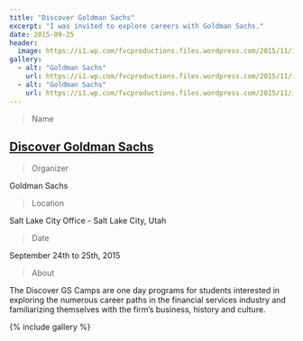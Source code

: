 ```yaml
---
title: "Discover Goldman Sachs"
excerpt: "I was invited to explore careers with Goldman Sachs."
date: 2015-09-25
header:
  image: https://i1.wp.com/fvcproductions.files.wordpress.com/2015/11/img_0052.jpg
gallery:
  - alt: "Goldman Sachs"
    url: https://i1.wp.com/fvcproductions.files.wordpress.com/2015/11/img_0052.jpg
  - alt: "Goldman Sachs"
    url: https://i1.wp.com/fvcproductions.files.wordpress.com/2015/11/img_0054.jpg
---
```


> Name

## <a title="Discover Goldman Sachs" href="https://www.goldmansachs.com/careers/why-goldman-sachs/diversity/diversity-us.html" target="_blank" rel="noopener">Discover Goldman Sachs</a>

> Organizer

Goldman Sachs

> Location

Salt Lake City Office - Salt Lake City, Utah

> Date

September 24th to 25th, 2015

> About

The Discover GS Camps are one day programs for students interested in exploring the numerous career paths in the financial services industry and familiarizing themselves with the firm’s business, history and culture.

{% include gallery %}